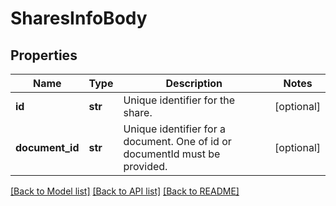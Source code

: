 # SharesInfoBody

## Properties
Name | Type | Description | Notes
------------ | ------------- | ------------- | -------------
**id** | **str** | Unique identifier for the share. | [optional] 
**document_id** | **str** | Unique identifier for a document. One of id or documentId must be provided. | [optional] 

[[Back to Model list]](../README.md#documentation-for-models) [[Back to API list]](../README.md#documentation-for-api-endpoints) [[Back to README]](../README.md)

